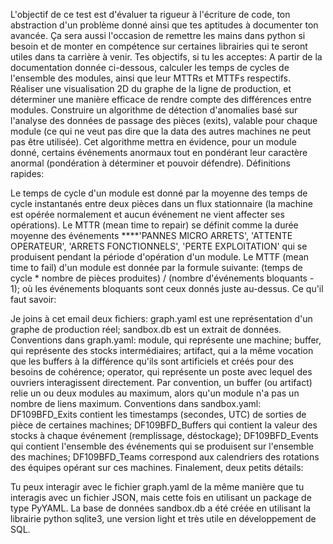 L'objectif de ce test est d'évaluer ta rigueur à l'écriture de code, ton abstraction d'un problème donné ainsi que tes aptitudes à documenter ton avancée. Ça sera aussi l'occasion de remettre les mains dans python si besoin et de monter en compétence sur certaines librairies qui te seront utiles dans ta carrière à venir. Tes objectifs, si tu les acceptes:
A partir de la documentation donnée ci-dessous, calculer les temps de cycles de l'ensemble des modules, ainsi que leur MTTRs et MTTFs respectifs.
Réaliser une visualisation 2D du graphe de la ligne de production, et déterminer une manière efficace de rendre compte des différences entre modules.
Construire un algorithme de détection d'anomalies basé sur l'analyse des données de passage des pièces (exits), valable pour chaque module (ce qui ne veut pas dire que la data des autres machines ne peut pas être utilisée). Cet algorithme mettra en évidence, pour un module donné, certains événements anormaux tout en pondérant leur caractère anormal (pondération à déterminer et pouvoir défendre).
Définitions rapides:

Le temps de cycle d'un module est donné par la moyenne des temps de cycle instantanés entre deux pièces dans un flux stationnaire (la machine est opérée normalement et aucun événement ne vient affecter ses opérations).
Le MTTR (mean time to repair) se définit comme la durée moyenne des événements ****'PANNES MICRO ARRETS', 'ATTENTE OPERATEUR', 'ARRETS FONCTIONNELS', 'PERTE EXPLOITATION' qui se produisent pendant la période d'opération d'un module.
Le MTTF (mean time to fail) d'un module est donnée par la formule suivante: (temps de cycle * nombre de pièces produites) / (nombre d'événements bloquants - 1); où les événements bloquants sont ceux donnés juste au-dessus.
Ce qu'il faut savoir:

Je joins à cet email deux fichiers: graph.yaml est une représentation d'un graphe de production réel; sandbox.db est un extrait de données.
Conventions dans graph.yaml: module, qui représente une machine; buffer, qui représente des stocks intermédiaires; artifact, qui a la même vocation que les buffers à la différence qu'ils sont artificiels et créés pour des besoins de cohérence; operator, qui représente un poste avec lequel des ouvriers interagissent directement. Par convention, un buffer (ou artifact) relie un ou deux modules au maximum, alors qu'un module n'a pas un nombre de liens maximum.
Conventions dans sandbox.yaml: DF109BFD_Exits contient les timestamps (secondes, UTC) de sorties de pièce de certaines machines; DF109BFD_Buffers qui contient la valeur des stocks à chaque événement (remplissage, déstockage); DF109BFD_Events qui contient l'ensemble des événements qui se produisent sur l'ensemble des machines; DF109BFD_Teams correspond aux calendriers des rotations des équipes opérant sur ces machines.
Finalement, deux petits détails:

Tu peux interagir avec le fichier graph.yaml de la même manière que tu interagis avec un fichier JSON, mais cette fois en utilisant un package de type PyYAML.
La base de données sandbox.db a été créée en utilisant la librairie python sqlite3, une version light et très utile en développement de SQL.
